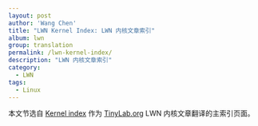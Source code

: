 ```yaml
---
layout: post
author: 'Wang Chen'
title: "LWN Kernel Index: LWN 内核文章索引"
album: lwn
group: translation
permalink: /lwn-kernel-index/
description: "LWN 内核文章索引"
category:
  - LWN
tags:
  - Linux
---
```


本文节选自 [Kernel index](https://lwn.net/Kernel/Index/) 作为 [TinyLab.org][1] LWN 内核文章翻译的主索引页面。

[1]: http://tinylab.org


